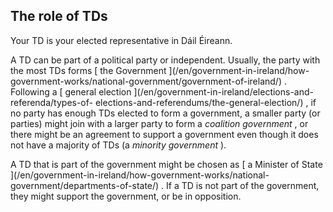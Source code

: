 ##  The role of TDs

Your TD is your elected representative in Dáil Éireann.

A TD can be part of a political party or independent. Usually, the party with
the most TDs forms [ the Government ](/en/government-in-ireland/how-
government-works/national-government/government-of-ireland/) . Following a [
general election ](/en/government-in-ireland/elections-and-referenda/types-of-
elections-and-referendums/the-general-election/) , if no party has enough TDs
elected to form a government, a smaller party (or parties) might join with a
larger party to form a _coalition government_ , or there might be an agreement
to support a government even though it does not have a majority of TDs (a
_minority government_ ).

A TD that is part of the government might be chosen as [ a Minister of State
](/en/government-in-ireland/how-government-works/national-
government/departments-of-state/) . If a TD is not part of the government,
they might support the government, or be in opposition.
